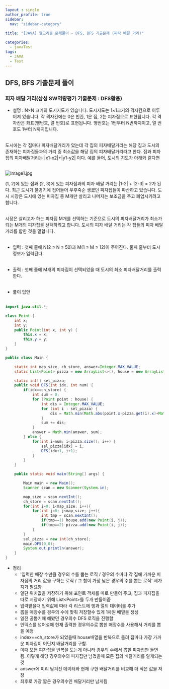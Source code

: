 ```yaml
---
layout : single
author_profile: true
sidebar: 
  nav: "sidebar-category"
  
title: "[JAVA] 알고리즘 문제풀이 - DFS, BFS 기출문제 (피자 배달 거리)"

categories:
  - javaTest
tags:
  - JAVA
  - Test
---
```

	
## DFS, BFS 기출문제 풀이

### 피자 배달 거리(삼성 SW역량평가 기출문제 : DFS활용)

- 설명 : N×N 크기의 도시지도가 있습니다. 도시지도는 1×1크기의 격자칸으로 이루어져 있습니다. 각 격자칸에는 0은 빈칸, 1은 집, 2는 피자집으로 표현됩니다. 각 격자칸은 좌표(행번호, 열 번호)로 표현됩니다. 행번호는 1번부터 N번까지이고, 열 번호도 1부터 N까지입니다.<br><br>

도시에는 각 집마다 피자배달거리가 았는데 각 집의 피자배달거리는 해당 집과 도시의 존재하는 피자집들과의 거리 중 최소값을 해당 집의 피자배달거리라고 한다. 집과 피자집의 피자배달거리는 |x1-x2|+|y1-y2| 이다. 예를 들어, 도시의 지도가 아래와 같다면<br><br>

![Image1.jpg](https://cote.inflearn.com/public/upload/15230e4e41.jpg)  

(1, 2)에 있는 집과 (2, 3)에 있는 피자집과의 피자 배달 거리는 |1-2| + |2-3| = 2가 된다. 최근 도시가 불경기에 접어들어 우후죽순 생겼던 피자집들이 파산하고 있습니다. 도시 시장은 도시에 있는 피자집 중 M개만 살리고 나머지는 보조금을 주고 폐업시키려고 합니다.<br><br>

시장은 살리고자 하는 피자집 M개를 선택하는 기준으로 도시의 피자배달거리가 최소가 되는 M개의 피자집을 선택하려고 합니다. 도시의 피자 배달 거리는 각 집들의 피자 배달 거리를 합한 것을 말합니다.<br><br>

- 입력 : 첫째 줄에 N(2 ≤ N ≤ 50)과 M(1 ≤ M ≤ 12)이 주어진다. 둘째 줄부터 도시 정보가 입력된다.<br><br>

- 출력 : 첫째 줄에 M개의 피자집이 선택되었을 때 도시의 최소 피자배달거리를 출력한다.<br><br>

- 풀이 답안<br><br>

``` java
import java.util.*;

class Point {
    int x;
    int y;
    public Point(int x, int y) {
        this.x = x;
        this.y = y;
    }
}

public class Main {

    static int map_size, ch_store, answer=Integer.MAX_VALUE;
    static List<Point> pizza = new ArrayList<>(), house = new ArrayList<>();

    static int[] sel_pizza;
    public void DFS(int idx, int num) {
        if(idx==ch_store) {
            int sum = 0;
            for (Point point : house) {
                int dis = Integer.MAX_VALUE;
                for (int i : sel_pizza) {
                    dis = Math.min(Math.abs(point.x-pizza.get(i).x)+Math.abs(point.y-pizza.get(i).y), dis);
                }
                sum += dis;
            }
            answer = Math.min(answer, sum);
        } else {
            for(int i=num; i<pizza.size(); i++) {
                sel_pizza[idx] = i;
                DFS(idx+1, i+1);
            }
        }
    }

    public static void main(String[] args) {

        Main main = new Main();
        Scanner scan = new Scanner(System.in);

        map_size = scan.nextInt();
        ch_store = scan.nextInt();
        for(int i=0; i<map_size; i++){
            for(int j=0; j<map_size; j++){
                int tmp = scan.nextInt();
                if(tmp==1) house.add(new Point(i, j));
                if(tmp==2) pizza.add(new Point(i, j));
            }
        }
        sel_pizza = new int[ch_store];
        main.DFS(0,0);
        System.out.println(answer);
    }
}
```

- 정리<br> 
	- '입력한 매장 수만큼 경우의 수를 뽑는 로직 / 경우의 수마다 각 집에 가까운 피자집의 거리 값을 구하는 로직 / 그 합이 가장 낮은 경우의 수를 뽑는 로직' 세가지가 필요함<br>
	- 일단 위치값을 저장하기 위해 포인트 객체를 따로 만들어 주고, 집과 피자집을 따로 저장하기 위해 List\<Point\>를 두개 만들어줌<br>
	- 입력받을때 입력값에 따라 각 리스트에 행과 열의 데이터를 추가<br>
	- 뽑을 매장수를 경우의 수에 맞춰 저장할수 있게 1차원 배열을 생성
	- 일전 공뽑기때 해봤던 경우의수 DFS 로직을 진행함<br>
	- 인덱스를 넘어설때 현재 출력한 경우의수로 뽑힌 매장수를 사용해서  거리를 뽑을 예정<br>
	- index==ch_store가 되었을때 house배열을 반복으로 돌려 집마다 가장 가까운 피자집이 어딘지 배달거리를 구함.<br>
	- 이때 모든 피자집을 반복을 도는게 아니라 경우의 수에서 뽑힌 피자집만 돌면 됨. 이렇게 해당 경우의수의 피자집만 남겼을때 모든 집의 배달거리를 알게되는 것<br>
	- answer에 미리 담겨진 데이터와 현재 구한 배달거리를 비교해 더 작은 값을 저장<br>
	- 최후로 가장 짧은 경우의수인 배달거리만 남게됨<br><br>
